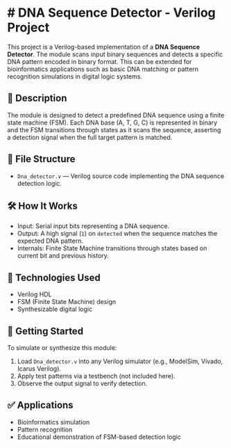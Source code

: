# # DNA Sequence Detector - Verilog Project

This project is a Verilog-based implementation of a **DNA Sequence Detector**. The module scans input binary sequences and detects a specific DNA pattern encoded in binary format. This can be extended for bioinformatics applications such as basic DNA matching or pattern recognition simulations in digital logic systems.

## 🧬 Description

The module is designed to detect a predefined DNA sequence using a finite state machine (FSM). Each DNA base (A, T, G, C) is represented in binary and the FSM transitions through states as it scans the sequence, asserting a detection signal when the full target pattern is matched.

## 📂 File Structure

- `Dna_detector.v` — Verilog source code implementing the DNA sequence detection logic.

## 🛠️ How It Works

- Input: Serial input bits representing a DNA sequence.
- Output: A high signal (`1`) on `detected` when the sequence matches the expected DNA pattern.
- Internals: Finite State Machine transitions through states based on current bit and previous history.

## 🔧 Technologies Used

- Verilog HDL
- FSM (Finite State Machine) design
- Synthesizable digital logic

## 🚀 Getting Started

To simulate or synthesize this module:
1. Load `Dna_detector.v` into any Verilog simulator (e.g., ModelSim, Vivado, Icarus Verilog).
2. Apply test patterns via a testbench (not included here).
3. Observe the output signal to verify detection.

## ✅ Applications

- Bioinformatics simulation
- Pattern recognition
- Educational demonstration of FSM-based detection logic
